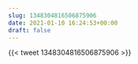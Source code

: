 ```yaml
---
slug: 1348304816506875906
date: 2021-01-10 16:24:53+00:00
draft: false
---
```


{{< tweet 1348304816506875906 >}}
